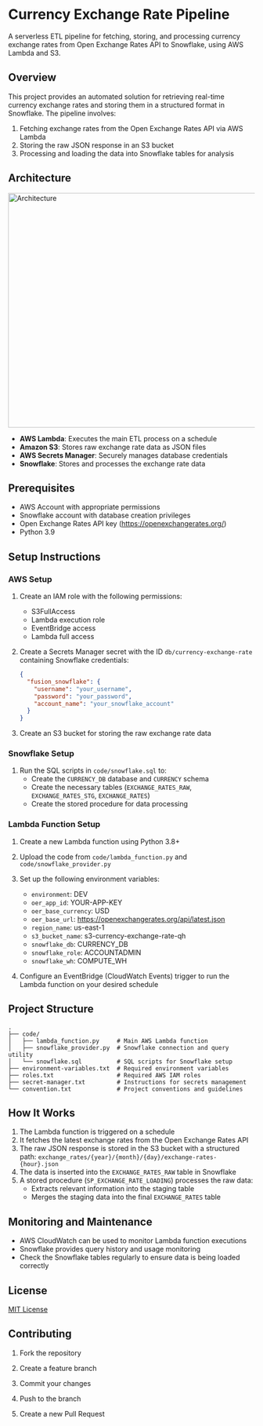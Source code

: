 # Currency Exchange Rate Pipeline

A serverless ETL pipeline for fetching, storing, and processing currency exchange rates from Open Exchange Rates API to Snowflake, using AWS Lambda and S3.

## Overview

This project provides an automated solution for retrieving real-time currency exchange rates and storing them in a structured format in Snowflake. The pipeline involves:

1. Fetching exchange rates from the Open Exchange Rates API via AWS Lambda
2. Storing the raw JSON response in an S3 bucket
3. Processing and loading the data into Snowflake tables for analysis

## Architecture

<img width="1000" height="478" alt="Architecture" src="https://github.com/user-attachments/assets/b340b9ae-ab3e-4165-af88-6d1ee30d84ed" />


- **AWS Lambda**: Executes the main ETL process on a schedule
- **Amazon S3**: Stores raw exchange rate data as JSON files
- **AWS Secrets Manager**: Securely manages database credentials
- **Snowflake**: Stores and processes the exchange rate data

## Prerequisites

- AWS Account with appropriate permissions
- Snowflake account with database creation privileges
- Open Exchange Rates API key (https://openexchangerates.org/)
- Python 3.9

## Setup Instructions

### AWS Setup

1. Create an IAM role with the following permissions:
   - S3FullAccess
   - Lambda execution role
   - EventBridge access
   - Lambda full access

2. Create a Secrets Manager secret with the ID `db/currency-exchange-rate` containing Snowflake credentials:
   ```json
   {
     "fusion_snowflake": {
       "username": "your_username",
       "password": "your_password",
       "account_name": "your_snowflake_account"
     }
   }
   ```

3. Create an S3 bucket for storing the raw exchange rate data

### Snowflake Setup

1. Run the SQL scripts in `code/snowflake.sql` to:
   - Create the `CURRENCY_DB` database and `CURRENCY` schema
   - Create the necessary tables (`EXCHANGE_RATES_RAW`, `EXCHANGE_RATES_STG`, `EXCHANGE_RATES`)
   - Create the stored procedure for data processing

### Lambda Function Setup

1. Create a new Lambda function using Python 3.8+
2. Upload the code from `code/lambda_function.py` and `code/snowflake_provider.py`
3. Set up the following environment variables:
   - `environment`: DEV
   - `oer_app_id`: YOUR-APP-KEY
   - `oer_base_currency`: USD
   - `oer_base_url`: https://openexchangerates.org/api/latest.json
   - `region_name`: us-east-1
   - `s3_bucket_name`: s3-currency-exchange-rate-qh
   - `snowflake_db`: CURRENCY_DB
   - `snowflake_role`: ACCOUNTADMIN
   - `snowflake_wh`: COMPUTE_WH

4. Configure an EventBridge (CloudWatch Events) trigger to run the Lambda function on your desired schedule

## Project Structure

```
.
├── code/
│   ├── lambda_function.py     # Main AWS Lambda function
│   ├── snowflake_provider.py  # Snowflake connection and query utility
│   └── snowflake.sql          # SQL scripts for Snowflake setup
├── environment-variables.txt  # Required environment variables
├── roles.txt                  # Required AWS IAM roles
├── secret-manager.txt         # Instructions for secrets management
└── convention.txt             # Project conventions and guidelines
```

## How It Works

1. The Lambda function is triggered on a schedule
2. It fetches the latest exchange rates from the Open Exchange Rates API
3. The raw JSON response is stored in the S3 bucket with a structured path: `exchange_rates/{year}/{month}/{day}/exchange-rates-{hour}.json`
4. The data is inserted into the `EXCHANGE_RATES_RAW` table in Snowflake
5. A stored procedure (`SP_EXCHANGE_RATE_LOADING`) processes the raw data:
   - Extracts relevant information into the staging table
   - Merges the staging data into the final `EXCHANGE_RATES` table

## Monitoring and Maintenance

- AWS CloudWatch can be used to monitor Lambda function executions
- Snowflake provides query history and usage monitoring
- Check the Snowflake tables regularly to ensure data is being loaded correctly

## License

[MIT License](LICENSE)

## Contributing

1. Fork the repository
2. Create a feature branch
3. Commit your changes
4. Push to the branch

5. Create a new Pull Request 


